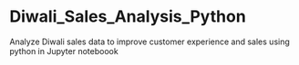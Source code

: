 # Diwali_Sales_Analysis_Python
Analyze Diwali sales data to improve customer experience and sales using python in Jupyter noteboook
